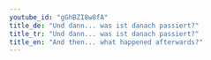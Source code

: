 ```yaml
---
youtube_id: "gGhBZI8w8fA"
title_de: "Und dann... was ist danach passiert?"
title_tr: "Und dann... was ist danach passiert?"
title_en: "And then... what happened afterwards?"
---
```

